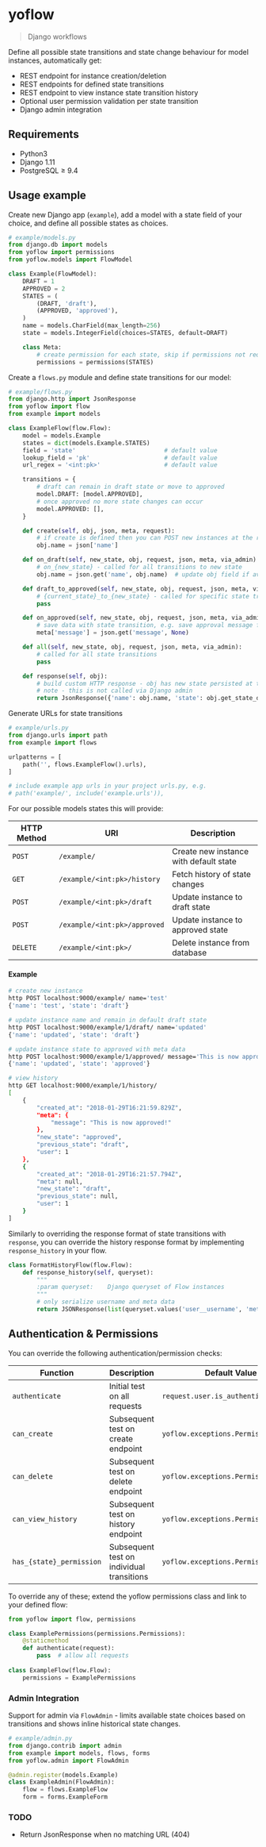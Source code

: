 # yoflow

> Django workflows

Define all possible state transitions and state change behaviour for model instances, automatically get:

* REST endpoint for instance creation/deletion
* REST endpoints for defined state transitions
* REST endpoint to view instance state transition history
* Optional user permission validation per state transition
* Django admin integration

## Requirements

* Python3
* Django 1.11
* PostgreSQL ≥ 9.4

## Usage example

Create new Django app (`example`), add a model with a state field of your choice, and define all possible states as choices.

```python
# example/models.py
from django.db import models
from yoflow import permissions
from yoflow.models import FlowModel

class Example(FlowModel):
    DRAFT = 1
    APPROVED = 2
    STATES = (
        (DRAFT, 'draft'),
        (APPROVED, 'approved'),
    )
    name = models.CharField(max_length=256)
    state = models.IntegerField(choices=STATES, default=DRAFT)

    class Meta:
        # create permission for each state, skip if permissions not required
        permissions = permissions(STATES)
```

Create a `flows.py` module and define state transitions for our model:

```python
# example/flows.py
from django.http import JsonResponse
from yoflow import flow
from example import models

class ExampleFlow(flow.Flow):
    model = models.Example
    states = dict(models.Example.STATES)
    field = 'state'                         # default value
    lookup_field = 'pk'                     # default value
    url_regex = '<int:pk>'                  # default value

    transitions = {
        # draft can remain in draft state or move to approved
        model.DRAFT: [model.APPROVED],
        # once approved no more state changes can occur
        model.APPROVED: [],
    }

    def create(self, obj, json, meta, request):
        # if create is defined then you can POST new instances at the root URL
        obj.name = json['name']

    def on_draft(self, new_state, obj, request, json, meta, via_admin):
        # on_{new_state} - called for all transitions to new state
        obj.name = json.get('name', obj.name)  # update obj field if available in POST json

    def draft_to_approved(self, new_state, obj, request, json, meta, via_admin):
        # {current_state}_to_{new_state} - called for specific state transition
        pass

    def on_approved(self, new_state, obj, request, json, meta, via_admin):
        # save data with state transition, e.g. save approval message from request
        meta['message'] = json.get('message', None)

    def all(self, new_state, obj, request, json, meta, via_admin):
        # called for all state transitions
        pass

    def response(self, obj):
        # build custom HTTP response - obj has new state persisted at this point
        # note - this is not called via Django admin
        return JsonResponse({'name': obj.name, 'state': obj.get_state_display()})
```

Generate URLs for state transitions

```python
# example/urls.py
from django.urls import path
from example import flows

urlpatterns = [
    path('', flows.ExampleFlow().urls),
]

# include example app urls in your project urls.py, e.g.
# path('example/', include('example.urls')),
```

For our possible models states this will provide:

| HTTP Method | URI                          | Description                            |
| ----------- | ---------------------------- | -------------------------------------- |
| `POST`      | `/example/`                  | Create new instance with default state |
| `GET`       | `/example/<int:pk>/history`  | Fetch history of state changes         |
| `POST`      | `/example/<int:pk>/draft`    | Update instance to draft state         |
| `POST`      | `/example/<int:pk>/approved` | Update instance to approved state      |
| `DELETE`    | `/example/<int:pk>/`         | Delete instance from database          | 

#### Example

```sh
# create new instance
http POST localhost:9000/example/ name='test'
{'name': 'test', 'state': 'draft'}

# update instance name and remain in default draft state
http POST localhost:9000/example/1/draft/ name='updated'
{'name': 'updated', 'state': 'draft'}

# update instance state to approved with meta data
http POST localhost:9000/example/1/approved/ message='This is now approved!'
{'name': 'updated', 'state': 'approved'}

# view history
http GET localhost:9000/example/1/history/
[
    {
        "created_at": "2018-01-29T16:21:59.829Z",
        "meta": {
            "message": "This is now approved!"
        },
        "new_state": "approved",
        "previous_state": "draft",
        "user": 1
    },
    {
        "created_at": "2018-01-29T16:21:57.794Z",
        "meta": null,
        "new_state": "draft",
        "previous_state": null,
        "user": 1
    }
]
```

Similarly to overriding the response format of state transitions with `response`, you can override the history response format by implementing `response_history` in your flow.

```python
class FormatHistoryFlow(flow.Flow):
    def response_history(self, queryset):
        """
        :param queryset:    Django queryset of Flow instances
        """
        # only serialize username and meta data
        return JSONResponse(list(queryset.values('user__username', 'meta')), safe=False)
```

## Authentication & Permissions

You can override the following authentication/permission checks:

| Function                 | Description                               | Default Value                        |
| -------------------------|-------------------------------------------|--------------------------------------|
| `authenticate`           | Initial test on all requests              | `request.user.is_authenticated`      |
| `can_create`             | Subsequent test on create endpoint        | `yoflow.exceptions.PermissionDenied` |
| `can_delete`             | Subsequent test on delete endpoint        | `yoflow.exceptions.PermissionDenied` |
| `can_view_history`       | Subsequent test on history endpoint       | `yoflow.exceptions.PermissionDenied` |
| `has_{state}_permission` | Subsequent test on individual transitions | `yoflow.exceptions.PermissionDenied` |

To override any of these; extend the yoflow permissions class and link to your defined flow:

```python
from yoflow import flow, permissions

class ExamplePermissions(permissions.Permissions):
    @staticmethod
    def authenticate(request):
        pass  # allow all requests
        
class ExampleFlow(flow.Flow):
    permissions = ExamplePermissions
```

### Admin Integration

Support for admin via `FlowAdmin` - limits available state choices based on transitions and shows inline historical state changes.

```python
# example/admin.py
from django.contrib import admin
from example import models, flows, forms
from yoflow.admin import FlowAdmin

@admin.register(models.Example)
class ExampleAdmin(FlowAdmin):
    flow = flows.ExampleFlow
    form = forms.ExampleForm
```

### TODO
* Return JsonResponse when no matching URL (404)
